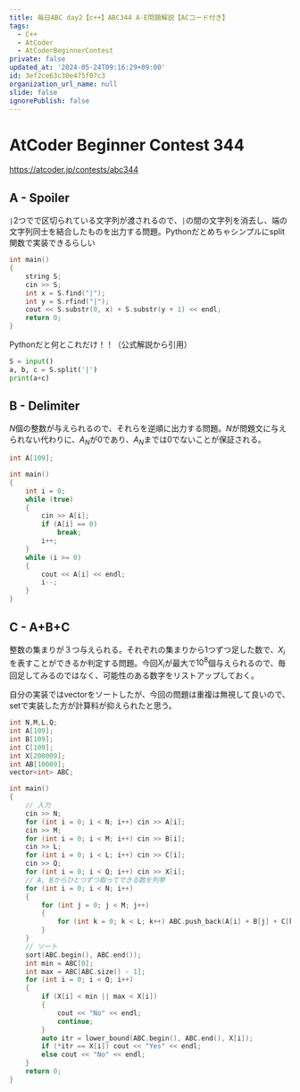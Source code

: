 ```yaml
---
title: 毎日ABC day2【c++】ABC344 A-E問題解説【ACコード付き】
tags:
  - C++
  - AtCoder
  - AtCoderBeginnerContest
private: false
updated_at: '2024-05-24T09:16:29+09:00'
id: 3ef2ce63c30e475f07c3
organization_url_name: null
slide: false
ignorePublish: false
---
```

# AtCoder Beginner Contest 344

https://atcoder.jp/contests/abc344

## A - Spoiler
`|`2つでで区切られている文字列が渡されるので、`|`の間の文字列を消去し、端の文字列同士を結合したものを出力する問題。Pythonだとめちゃシンプルにsplit関数で実装できるらしい

```cpp
int main()
{
	string S;
	cin >> S;
	int x = S.find("|");
	int y = S.rfind("|");
	cout << S.substr(0, x) + S.substr(y + 1) << endl;
	return 0;
}
```

Pythonだと何とこれだけ！！（公式解説から引用）
```py
S = input()
a, b, c = S.split('|')
print(a+c)
```

## B - Delimiter
$N$個の整数が与えられるので、それらを逆順に出力する問題。$N$が問題文に与えられない代わりに、$A_{N}$が0であり、$A_{N}$までは0でないことが保証される。

```cpp
int A[109];

int main()
{
	int i = 0;
	while (true)
	{
		cin >> A[i];
		if (A[i] == 0)
			break;
		i++;
	}
	while (i >= 0)
	{
		cout << A[i] << endl;
		i--;
	}
}
```

## C - A+B+C
整数の集まりが３つ与えられる。それぞれの集まりから1つずつ足した数で、$X_{i}$を表すことができるか判定する問題。今回$X_{i}$が最大で$10^8$個与えられるので、毎回足してみるのではなく、可能性のある数字をリストアップしておく。

自分の実装ではvectorをソートしたが、今回の問題は重複は無視して良いので、setで実装した方が計算料が抑えられたと思う。

```cpp
int N,M,L,Q;
int A[109];
int B[109];
int C[109];
int X[200009];
int AB[10009];
vector<int> ABC;

int main()
{
	// 入力
	cin	>> N;
	for (int i = 0; i < N; i++) cin >> A[i];
	cin >> M;
	for (int i = 0; i < M; i++) cin >> B[i];
	cin >> L;
	for (int i = 0; i < L; i++) cin >> C[i];
	cin >> Q;
	for (int i = 0; i < Q; i++) cin >> X[i];
	// A, Bからひとつずつ取ってできる数を列挙
	for (int i = 0; i < N; i++)
	{
		for (int j = 0; j < M; j++)
		{
			for (int k = 0; k < L; k++) ABC.push_back(A[i] + B[j] + C[k]);
		}
	}
	// ソート
	sort(ABC.begin(), ABC.end());
	int min = ABC[0];
	int max = ABC[ABC.size() - 1];
	for (int i = 0; i < Q; i++)
	{
		if (X[i] < min || max < X[i])
		{
			cout << "No" << endl;
			continue;
		}
		auto itr = lower_bound(ABC.begin(), ABC.end(), X[i]);
		if (*itr == X[i]) cout << "Yes" << endl;
		else cout << "No" << endl;
	}
	return 0;
}
```